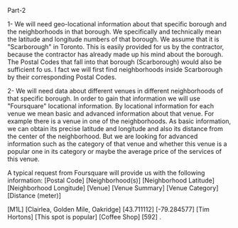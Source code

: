 Part-2

1- We will need geo-locational information about that specific borough and the neighborhoods in that borough. 
We specifically and technically mean the latitude and longitude numbers of that borough. We assume that it is "Scarborough" in Toronto.
This is easily provided for us by the contractor, because the contractor has already made up his mind about the borough. The Postal Codes
that fall into that borough (Scarborough) would also be sufficient fo us. 
I fact we will first find neighborhoods inside Scarborough by their corresponding Postal Codes.


2- We will need data about different venues in different neighborhoods of that specific borough. In order to gain that information we 
will use "Foursquare" locational information. By locational information for each venue we mean basic and advanced information about that 
venue. For example there is a venue in one of the neighborhoods. As basic information, we can obtain its precise latitude and longitude 
and also its distance from the center of the neighborhood. But we are looking for advanced information such as the category of that venue
and whether this venue is a popular one in its category or maybe the average price of the services of this venue. 

A typical request from Foursquare will provide us with the following information:
[Postal Code] [Neighborhood(s)] [Neighborhood Latitude] [Neighborhood Longitude] [Venue] [Venue Summary] [Venue Category] 
[Distance (meter)]

[M1L] [Clairlea, Golden Mile, Oakridge] [43.711112] [-79.284577] [Tim Hortons] [This spot is popular] [Coffee Shop] [592]
.
